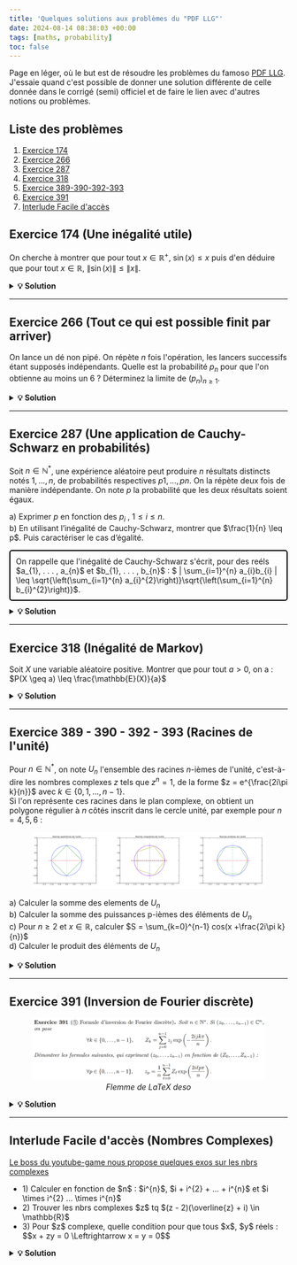 ```yaml
---
title: 'Quelques solutions aux problèmes du "PDF LLG"'
date: 2024-08-14 08:38:03 +00:00
tags: [maths, probability]
toc: false
---
```

<link rel="stylesheet" href="https://cdn.jsdelivr.net/npm/katex@0.13.18/dist/katex.min.css">
<script defer src="https://cdn.jsdelivr.net/npm/katex@0.13.18/dist/katex.min.js"></script>
<script defer src="https://cdn.jsdelivr.net/npm/katex@0.13.18/dist/contrib/auto-render.min.js"></script>
<script>
  document.addEventListener("DOMContentLoaded", function() {
    renderMathInElement(document.body, {
      delimiters: [
        {left: "$$", right: "$$", display: true},
        {left: "$", right: "$", display: false}
      ]
    });
  });
</script>


Page en léger, où le but est de résoudre les problèmes du famoso [PDF LLG](https://www.louislegrand.fr/wp-content/uploads/2022/01/EXOS-TERMINALE3-3-AVECDESSIN.pdf). J'essaie quand c'est possible de donner une solution différente de celle donnée dans le corrigé (semi) officiel et de faire le lien avec d'autres notions ou problèmes.

## Liste des problèmes

1. [Exercice 174](#exercice-174-une-inégalité-utile)
2. [Exercice 266](#exercice-266-tout-ce-qui-est-possible-finit-par-arriver)
3. [Exercice 287](#exercice-287-une-application-de-cauchy-schwarz-en-probabilités)
4. [Exercice 318](#exercice-318-inégalité-de-markov)
5. [Exercice 389-390-392-393](#exercice-389---390---392---393-racines-de-lunité)
6. [Exercice 391](#exercice-391-inversion-de-fourier-discrète)
7. [Interlude Facile d'accès](#interlude-facile-daccès-nombres-complexes)



## Exercice 174 (Une inégalité utile)

On cherche à montrer que pour tout $x \in \mathbb{R}^{+}$, $\sin(x) \leq x$ puis d'en déduire que pour tout $x \in \mathbb{R}$, $\|\sin(x)\| \leq \|x\|$.

<details>
 <summary><strong>💡 Solution</strong></summary>

a) La fonction sinus est bornée par $1$ et $-1$, pour $x$ positif, l'inégalité est donc évidente pour $x \geq 1$, le cas contentieux se situe pour $x \in [0, 1]$.<br>
Dans ce cas-ci, on dérive (on peut le faire etc) deux fois la fonction $f : x \mapsto \sin(x)$, on obtient $f''(x) = -\sin(x) \leq 0$ pour $x \in [0, 1]$, la fonction sinus est donc concave sur cet intervalle et son graphe est en dessous de ses tangentes, en particulier en $x = 0$, dont l'équation de la tangente est $y(0) = f'(0) \times (x - 0) + f(0) = cos(0) \times x + 0 = x$
<br>

On aurait aussi pu étudier la fonction $f : x \mapsto \sin(x) - x$, dont la dérivée sur $\mathbb{R}^{+}$ est $f'(x) = \cos(x) - 1 \leq 0$ car $\cos(x) \leq 1$ pour tout $x \in \mathbb{R}^{+}$, donc $f$ est décroissante sur $\mathbb{R}^{+}$ et $f(x) = \sin(x) - x \leq f(0) = 0$ pour tout $x \in \mathbb{R}^{+}$ donc OK.
<br><br>
b) Si $x$ est positif alors on se ramène au cas précédent, si $x$ est négatif, on a $ \sin(-x) = - sin(x) \leq -x$. Cela se voit aussi graphiquement (par symétrie) : 

<figure style="text-align: center;">
  <img src="/assets/img/maths/sin_x.png" alt="sinx_x">
</figure>

<br><br><strong>Ce que j'ai appris ? </strong><br>

Ce genre d'inégalité peut souvent se faire avec des arguments de convexité/concavité

</details>

<hr>

## Exercice 266 (Tout ce qui est possible finit par arriver)

On lance un dé non pipé. On répète $n$ fois l'opération, les lancers successifs étant supposés indépendants. Quelle est la probabilité $p_n$ pour que l'on obtienne au moins un 6 ? Déterminez la limite de $(p_n)_{n \geq 1}$.

<details>
 <summary><strong>💡 Solution</strong></summary>
On peut considérer l'événement contraire $\overline{A_{k}}$ : "ne pas obtenir 6 lors du k-ième lancer" dont la probabilité est $P(\overline{A_{k}}) = \dfrac{5}{6}$<br>


N'obtenir aucun 6 lors des $n$ lancers est donc l'événement $\overline{A} = \cap_{k=1}^{n} \overline{A_{k}}$ dont la probabilité est, par indépendance des $\overline{A_{k}}$, $P(\overline{A}) = \prod_{k=1}^{n} P(\overline{A_{k}}) = \left(\dfrac{5}{6}\right)^n$<br>


Finalement, la probabilité de l'événement qui nous intéresse $A$ : "obtenir au moins un 6 lors des $n$ lancers" est $p_n = 1 - P(\overline{A}) = 1 - \left(\dfrac{5}{6}\right)^n$, et la limite de $(p_n)_{n \geq 1}$ est donc $1$ (car $\left(\dfrac{5}{6}\right)^n \to 0$).<br>
Tout ce qui est possible finit par arriver !!!

<br><br><strong>Ce que j'ai appris ? </strong><br>

Et voilà, c'était pas bien compliqué. On retiendra que passer au complémentaire est souvent un bon réflexe quand on voit le mot-clé "au moins".

</details>

<hr>


## Exercice 287 (Une application de Cauchy-Schwarz en probabilités)

Soit $n \in \mathbb{N}^*$, une expérience aléatoire peut produire $n$ résultats distincts notés $1, . . . , n$, de probabilités respectives $p1, . . . , pn$. On la répète deux fois de manière indépendante.
On note $p$ la probabilité que les deux résultats soient égaux.

a) Exprimer $p$ en fonction des $p_{i}$ , $1 \leq i \leq n$.<br>
b) En utilisant l’inégalité de Cauchy-Schwarz, montrer que $\frac{1}{n} \leq p$. Puis caractériser le cas d’égalité.<br>

<head>
    <meta charset="UTF-8">
    <meta name="viewport" content="width=device-width, initial-scale=1.0">
    <title>Highlight Text</title>
    <style>
        .highlight-box {
            border: 2px solid #000; /* Border color and thickness */
            padding: 10px; /* Space between the text and the border */
            margin: 10px 0; /* Space above and below the box */
            border-radius: 5px; /* Rounded corners */
        }
    </style>
</head>
<body>
    <div class="highlight-box">
        On rappelle que l'inégalité de Cauchy-Schwarz s'écrit, pour des reéls $a_{1}, . . . , a_{n}$ et $b_{1}, . . . , b_{n}$ : $ | \sum_{i=1}^{n} a_{i}b_{i} | \leq \sqrt{\left(\sum_{i=1}^{n} a_{i}^{2}\right)}\sqrt{\left(\sum_{i=1}^{n} b_{i}^{2}\right)}$.
    </div>
</body>

<details>
 <summary><strong>💡 Solution</strong></summary>
a) Pour que les deux résultats soient égaux, il faut que le premier résultat soit $i$ et le deuxième aussi, donc en sommant sur chaque possibilité, $p = \sum_{i=1}^{n} p_{i}^{2}$<br>   
b) Si l'on considère la somme $\sum_{i=1}^{n} \frac{p_{i}}{\sqrt{n}}$, on peut appliquer l'inégalité de Cauchy-Schwarz avec $a_{i} = p_{i}$ et $b_{i} = \frac{1}{\sqrt{n}}$.<br>
Ce qui nous donne, en passant au carré, $\left(\sum_{i=1}^{n} p_{i} \frac{1}{\sqrt{n}}\right)^{2} \leq \left(\sum_{i=1}^{n} p_{i}^{2}\right)\left(\sum_{i=1}^{n} \frac{1}{\sqrt{n}}^{2}\right)$<br>
Or, par a) $\sum_{i=1}^{n} p_{i}^{2} = p$ et $\sum_{i=1}^{n} (\frac{1}{\sqrt{n}})^{2} = \sum_{i=1}^{n} \frac{1}{n} = n \times \frac{1}{n} = 1$, donc $\left(\sum_{i=1}^{n} p_{i} \frac{1}{\sqrt{n}}\right)^{2} \leq p$.<br>
Le membre de gauche peut se simplifier : $\frac{1}{n} (\sum_{i=1}^{n} p_{i})^{2} = \frac{1}{n}$ car $\sum_{i=1}^{n} p_{i} = 1$.
On a donc bien $\frac{1}{n} \leq p$.<br><br>

Il y a égalité si et seulement il existe $\lambda \in \mathbb{R}$ tel que $\forall i \in \{1, ..., n\}, p_{i} = \lambda \times \frac{1}{\sqrt{n}}$. On se doute bien que seul le cas possible est $p_{i} = \frac{1}{n}$. Un rapide calcul montre que c'est bien le cas.


<br><br><strong>Ce que j'ai appris ? </strong><br>
- Bien se rappeler de l'inégalité de Cauchy-Schwarz, elle est souvent utile en probabilités, un peu d'astuce pour faire apparaitre le $\frac{1}{n}$ et c'est bon.
</details>

<hr>

## Exercice 318 (Inégalité de Markov)

Soit $X$ une variable aléatoire positive. Montrer que pour tout $a > 0$, on a : $P(X \geq a) \leq \frac{\mathbb{E}(X)}{a}$

<details>
 <summary><strong>💡 Solution</strong></summary>

On a deux formules à notre disposition pour l'espérance : <br>$\mathbb{E}(X) = \sum_{x} x P(X = x)$ et $\mathbb{E}(X) = \sum_{\omega \in \Omega} X(\{\omega\}) P(\{\omega\})$<br>

La première formule necessite de connaitre la loi de $X$ (et les valeurs $x$ possibles...), ce qui n'est pas le cas ici. Tout ce que l'on sait, c'est que $X$ est positive (idem pour $a$).<br> Pas le choix, on va utiliser la deuxième formule. On nous donne aussi un nombre $a$, on peut donc essayer de distinguer les éléments $\omega$ de $\Omega$ en deux parties : ceux pour lesquels $X(\{\omega\}) \geq a$ et ceux pour lesquels $X(\{\omega\}) < a$.<br>

Ce qui nous permet d'écrire $\mathbb{E}(X) = \sum_{\omega \in \Omega} X(\{\omega\}) P(\{\omega\})$ comme $\mathbb{E}(X) = \sum_{X(\{\omega\}) \geq a}X(\{\omega\}) P(\{\omega\}) + \sum_{X(\{\omega\}) < a}X(\{\omega\}) P(\{\omega\})$<br>
La deuxième somme est positive ou nulle (par définition de $X$) donc $\mathbb{E}(X) \geq \sum_{X(\{\omega\}) \geq a}X(\{\omega\}) P(\{\omega\}) \geq a \sum_{X(\{\omega\}) \geq a} P(\{\omega\})$<br><br>
On remarque que $\sum_{X(\{\omega\}) \geq a} P(\{\omega\})$ est exactement la probabilité de l'événement $X \geq a$, donc $\mathbb{E}(X) \geq a P(X \geq a)$, ce qui donne bien l'inégalité de Markov.

<br><br><strong>Ce que j'ai appris ? </strong><br>
- L'inégalité en elle-même qui est utile dans plein de pbs<br>
- Jongler entre les deux formules d'espérance

</details>

<hr>


## Exercice 389 - 390 - 392 - 393 (Racines de l'unité)

Pour $n \in \mathbb{N}^{*}$, on note $U_{n}$ l'ensemble des racines $n$-ièmes de l'unité, c'est-à-dire les nombres complexes $z$ tels que $z^{n} = 1$, de la forme $z = e^{\frac{2i\pi k}{n}}$ avec $k \in \{0, 1, . . . , n-1\}$.<br>
Si l'on représente ces racines dans le plan complexe, on obtient un polygone régulier à $n$ côtés inscrit dans le cercle unité, par exemple pour $n = 4, 5, 6$ :

<figure style="text-align: center;">
  <img src="/assets/img/maths/racines_unites.png" alt="r">
</figure>


a) Calculer la somme des elements de $U_{n}$ <br>
b) Calculer la somme des puissances p-ièmes des éléments de $U_{n}$ <br>
c) Pour $n \geq 2$ et $x \in \mathbb{R}$, calculer $S = \sum_{k=0}^{n-1} cos(x +\frac{2i\pi k}{n})$ <br> 
d) Calculer le produit des éléments de $U_{n}$ <br>

<details>
 <summary><strong>💡 Solution</strong></summary>
a) Si $n = 1$, $U_{1} = \{1\}$ (une seule racine de l'unité...). Sinon, la somme des éléments de $U_{n}$ est $\sum_{k=0}^{n-1} e^{\frac{2i\pi k}{n}} = \sum_{k=0}^{n-1} (e^{\frac{2i\pi}{n}})^{k}$, on reconnaît la somme d'une suite géométrique de raison $q = e^{\frac{2i\pi}{n}}$ et de premier terme $1$, dont la somme est $\dfrac{1 - q^{n}}{1 - q} = 0$ car $q^{n} = e^{2 i \pi} = 1$. Cela se voit d'ailleurs graphiquement, les racines de l'unité sont les sommets d'un polygone régulier, donc par symétrie, la somme des racines est nulle (les vecteurs "s'annulant").<br>  <br> 
b) On suppose que $n > 1$ et p non nul, on a deux cas. Si $n$ divise $p$, c'est-à-dire si $p = n \times m$ pour un certain $m \in \mathbb{N}^{*}$, alors la somme est $$\sum_{k=0}^{n-1} e^{\frac{2i\pi k p}{n}} = \sum_{k=0}^{n-1} e^{\frac{2i\pi k m n}{n}} = \sum_{k=0}^{n-1} (e^{2i\pi})^{km} = n$$ Sinon, la somme est nulle par le même raisonnement qu'en a).<br>
En fait si n divise p, on s'en convainc facilement, par exemple pour $p = 6$ et $n = 3$ (ici $U_{3} = {1, j, j^2}$), si on prends $j$, on a $j^{6} = (j^{3})^{2}$ et par definition de $j$, $j^{3} = 1$... Bref. <br>
c) On pourrait uniquement utiliser des arguments de trigonométrie : 
$$\sum_{k=0}^{n-1} cos(x +\frac{2\pi k}{n}) = \sum_{k=0}^{n-1} cos(x)cos(\frac{2\pi k}{n}) - sin(x)sin(\frac{2\pi k}{n}) = cos(x) \sum_{k=0}^{n-1} cos(\frac{2\pi k}{n}) - sin(x) \sum_{k=0}^{n-1} sin(\frac{2\pi k}{n}) = cos(x) \times 0 - sin(x) \times 0 = 0$$ (En reconnaissant une somme télescopique, <a href="https://math.stackexchange.com/questions/1530598/how-to-prove-sum-k-1n-cos-frac2-pi-kn-0-for-any-n1"> calcul complet ici</a>).<br>
Mais on peut aussi remarquer que notre somme vaut : $$S = \sum_{k=0}^{n-1} \Re(e^{i(x +\frac{2\pi k}{n})}) = \Re(\sum_{k=0}^{n-1} e^{i(x +\frac{2\pi k}{n})}) = \Re(e^{ix} \sum_{k=0}^{n-1} e^{i\frac{2\pi k}{n}}) = \Re(e^{ix} \times 0) = 0$$ (car la somme des racines de l'unité est nulle cf q d'avant + linéarité de la partie réelle).<br>
d) Le produit est donné par $\prod_{k=0}^{n-1} e^{\frac{2i\pi k}{n}} = e^{\sum_{k=0}^{n-1} \frac{2i\pi k}{n}} = (e^{i \pi})^{n - 1} = (-1)^{n-1}$<br>
On verifie bien que pour $n = 2$, $U_{2} = \{-1, 1\}$, le produit est $-1$ et pour $n = 3$, $U_{3} = \{1, j, j^{2}\}$, le produit est $1$.


<br><br><strong>Ce que j'ai appris ? </strong><br>
Ne pas oublier les cas particuliers, ici $n = 1$ et $p | n$... + Passer aux complexes pour simplifier les calculs puis prendre la partie réelle etc bon réflexe.
</details>

<hr>

## Exercice 391 (Inversion de Fourier discrète)

<figure style="text-align: center;">
  <img src="/assets/img/maths/391.png" alt="r">
  <figcaption style="font-style: italic;">Flemme de LaTeX deso</figcaption>
</figure>

<details>
 <summary><strong>💡 Solution</strong></summary>
Pas 36 solutions pour ce genre d'exercice, on plug la première formule dans la seconde et on regarde ce que ça donne. On a des choses qui ressemblent à des sommes de (puissances de) racines de l'unité, on se doute bien que l'on va devoir utiliser l'exercice précédent pour simplifier le bousin.
<br>
Le cas $n = 1$ se vérifie facilement, on considère ainsi $n > 1$ et $l$, $p$ $\in \{0, ..., n-1\}$ :

$$
\begin{align}
Z_{l} e{^\frac{2 i \pi l p}{n}} = \sum_{j=0}^{n-1}z_{j}e{^\frac{-2 i \pi j l}{n}}e{^\frac{2 i \pi l p}{n}}
& = \sum_{j=0}^{n-1}z_{j}e{^\frac{2 i \pi l (p-j)}{n}}
\end{align}
$$

On injecte $(1)$ dans la seconde formule, ce qui donne :

$$\frac{1}{n} \sum_{l=0}^{n-1}Z_{l} e{^\frac{2 i \pi l p}{n}} = \frac{1}{n} \sum_{l=0}^{n-1} \sum_{j=0}^{n-1}z_{j}e{^\frac{2 i \pi l (p-j)}{n}}$$

On échange les sommes (on peut le faire car les sommes sont finies) et on réarrange un peu les termes :

$$\frac{1}{n} \sum_{l=0}^{n-1}Z_{l} e{^\frac{2 i \pi l p}{n}} = \frac{1}{n} \sum_{j=0}^{n-1}z_{j} \sum_{l=0}^{n-1} (e{^\frac{2 i \pi l}{n}})^{(p-j)}$$

Maintenant, si on prends un peu de recul, on voit que l'on additionne les $z_{j}$ pondérés par des coefficients qui ne sont rien d'autre que des sommes de racines de l'unité à la puissance $p-j$. <br>On peut utiliser l'exercice precedent pour calculer ces sommes, on a quelques cas à traiter :
<ul>
<li>$n = 1$, que l'on a déjà traité.</li>
<li>$n | p-j$, c'est-à-dire si $p-j = n \times m$ pour un certain $m \in \mathbb{N}^{*}$, alors la somme vaudrait $n$, ce qui est impossible car $p \leq n-1$ et $j \leq n-1$ donc $p-j \leq n-1$.</li>
<li>$j = p$, la somme vaut $n$ car $\sum e^{0}$...</li>
<li>Sinon, la somme vaut $0$ par le même raisonnement que l'exercice précédent.</li>
</ul>
<br>
En résumé, tous les coefficients devant les $z_{j}$ sont nuls sauf celui pour lequel $j = p$, et on a bien :
$$\frac{1}{n} \sum_{l=0}^{n-1}Z_{l} e{^\frac{2 i \pi l p}{n}} = \frac{1}{n}(0 + n \times z_{p}) = z_{p}$$ ce qui montre la formule d'inversion de Fourier (discrète).

<br><br><strong>Ce que j'ai appris ? </strong><br>
<ul>
<li>Ne pas avoir peur de se lancer dans des calculs qui ont l'air compliqués à première vue, souvent on peut simplifier les choses en utilisant les bonnes propriétés.</li>
<li>Faudrait que je relise un peu sur la DFT et la FFT, <a href="https://brianmcfee.net/dstbook-site/content/ch07-inverse-dft/Sinusoid.html">ptet ce site qui a l'air bien</a></li>
</ul>
</details>

<hr>

## Interlude Facile d'accès (Nombres Complexes)

<a href="https://youtu.be/_iRQ4_HezGY">Le boss du youtube-game nous propose quelques exos sur les nbrs complexes</a>
<ul>
<li>1) Calculer en fonction de $n$ : $i^{n}$, $i + i^{2} + ... + i^{n}$ et $i \times i^{2} ... \times i^{n}$</li>
<li>2) Trouver les nbrs complexes $z$ tq $(z - 2)(\overline{z} + i) \in \mathbb{R}$</li>
<li>3) Pour $z$ complexe, quelle condition pour que tous $x$, $y$ réels :  $$x + zy = 0 \Leftrightarrow x = y = 0$$</li>
</ul>

<details>
 <summary><strong>💡 Solution</strong></summary>

1) On sait que $i^{n}$ a un cycle de longueur 4 :  $i, -1, -i, 1, i....$ donc $i^{n} = i^{r}$ avec $r$ le reste de la division eucl de $n$ par $4$. Formule compacte pour $n = 2k$ pair, $i^{n} = (-1)^{k}$ sinon pour $n = 2k + 1$ impair, $i^{n} = i \times (-1)^{k}$.<br>
On a simplement $$\prod_{k=1}^{n} i^{k} = i^{\sum_{k=1}^{n}k} = i^{\frac{n(n + 1)}{2}}$$ On se ramène au cas $i^n$ en regardant le reste de la div eucl de $\frac{n(n + 1)}{2}$ par $4$ <br>
Pour la somme $\sum_{k=1}^{n} i^{k}$, on reconnait une suite geo de raison $i$ donc $$\sum_{k=1}^{n} i^{k} = i \times \frac{1 - i^{n}}{1 - i}$$ C'est un bon reflexe de multiplier par le conjugué pour virer $i$ au dénominateur ce qui nous donne $$\sum_{k=1}^{n} i^{k} = \frac{i - 1}{2} \times (1 - i^{n})$$ On calcule la somme suivant le cycle de $i^{n}$ cf ci-dessus <br>
2) On calcule $(z - 2)(\overline{z} + i) = z\overline{z} + iz - 2\overline{z} - 2i = |z|^{2} + i(z - 2) - 2\overline{z} = |z|^{2} - 2a - b + i(a - 2 +2b)$ ($z = a + ib$...). Ce nombre est réel ssi sa partie imaginaire est nulle, c'est-à-dire $a - 2 + 2b = 0 \Leftrightarrow b = 1 - \frac{a}{2}$. La droite d'eq $y = 1 - \frac{x}{2}$ est solution.<br>
3) Soit $z \in \mathbb{C}$, il s'écrit ainsi $z = a + ib$ avec $a,b$ réels. On a donc $$x + zy = x + (a + ib)y = (x + ay) + i(by)$$ Si  $z \in \mathbb{R}$ c'est-à-dire $b = 0$ alors $$x + zy = 0 \Leftrightarrow x + ay = 0$$ On a par ex $a = \frac{-x}{y}$ solution avec $y$ non nul. 
Réciproquement si $z$ n'est pas réel, alors $$x + zy = 0 \Leftrightarrow (x + ay) + i(by) = 0$$ En identifiant partie réelle et imaginaire on a bien $x = y = 0$. Rédaction un peu degueue mais on voit bien que graphiquement si on a un nombre complexe qui n'est pas sur la droite des réels, la seule transformation affine qui le ramènerait sur cette droite est $z \times 0 + 0$..

<br><br><strong>Ce que j'ai appris ? </strong><br>

- Garder en tête le cycle des puissances de $i$ + tjrs identifier partie réelle et imaginaire pour les exos sur les nbrs complexes + $z\overline{z} = |z|^{2}$ + mult par le conjugué pour simplifier les fracs

</details>

